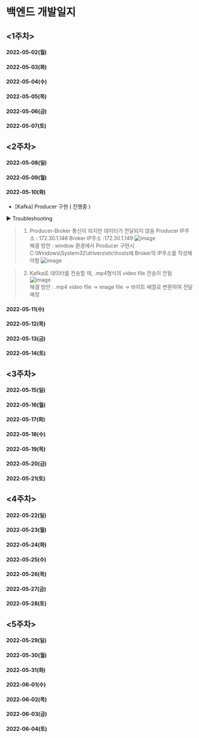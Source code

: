 # 백엔드 개발일지
## <1주차>
#### 2022-05-02(월)<br>
#### 2022-05-03(화)<br>
#### 2022-05-04(수)<br>
#### 2022-05-05(목)<br>
#### 2022-05-06(금)<br>
#### 2022-05-07(토)<br>
## <2주차>
#### 2022-05-08(일)<br>
#### 2022-05-09(월)<br>
#### 2022-05-10(화)<br>
- [Kafka] Producer 구현 ( 진행중 )<br>

▶ Troubleshooting
> 1. Producer-Broker 통신이 되지만 데이터가 전달되지 않음
> Producer IP주소 : 172.30.1.146
> Broker IP주소 :172.30.1.149
![image](https://user-images.githubusercontent.com/81276472/167684061-d7205c74-910e-4623-9974-6b114b0f9b7b.png)<br>
> 해결 방안 : window 환경에서 Producer 구현시 C:\Windows\System32\drivers\etc\hosts에 Broker의 IP주소를 작성해야함
![image](https://user-images.githubusercontent.com/81276472/167684391-539f051e-9f4b-42c9-8a09-13f163aa7a09.png)<br>

> 2. Kafka로 데이터를 전송할 때, .mp4형식의 video file 전송이 안됨
![image](https://user-images.githubusercontent.com/81276472/167684505-ce462e78-d2d0-4542-8e2b-0ed09596c93d.png)<br>
> 해결 방안 : .mp4 video file -> image file -> 바이트 배열로 변환하여 전달 예정

#### 2022-05-11(수)<br>
#### 2022-05-12(목)<br>
#### 2022-05-13(금)<br>
#### 2022-05-14(토)<br>
## <3주차>
#### 2022-05-15(일)<br>
#### 2022-05-16(월)<br>
#### 2022-05-17(화)<br>
#### 2022-05-18(수)<br>
#### 2022-05-19(목)<br>
#### 2022-05-20(금)<br>
#### 2022-05-21(토)<br>
## <4주차>
#### 2022-05-22(일)<br>
#### 2022-05-23(월)<br>
#### 2022-05-24(화)<br>
#### 2022-05-25(수)<br>
#### 2022-05-26(목)<br>
#### 2022-05-27(금)<br>
#### 2022-05-28(토)<br>
## <5주차>
#### 2022-05-29(일)<br>
#### 2022-05-30(월)<br>
#### 2022-05-31(화)<br>
#### 2022-06-01(수)<br>
#### 2022-06-02(목)<br>
#### 2022-06-03(금)<br>
#### 2022-06-04(토)<br>

